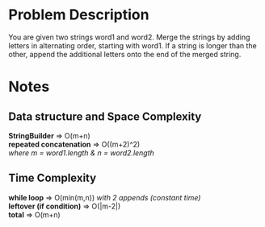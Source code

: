 
# Problem Description

You are given two strings word1 and word2. Merge the strings by adding letters in alternating order, starting with word1. If a string is longer than the other, append the additional letters onto the end of the merged string.

# Notes
## Data structure and Space Complexity
**StringBuilder** => O(m+n)  
**repeated concatenation** => O((m+2)^2)  
*where m = word1.length & n = word2.length*

## Time Complexity
**while loop** => O(min(m,n)) *with 2 appends (constant time)*  
**leftover (if condition)** => O(|m-2|)  
**total** => O(m+n)



